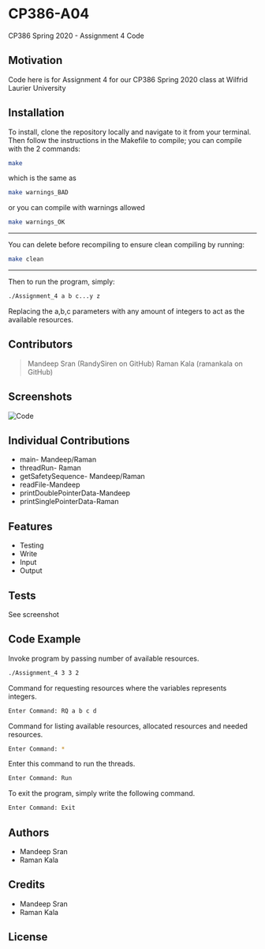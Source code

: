 # CP386-A04

CP386 Spring 2020 - Assignment 4 Code

## Motivation

Code here is for Assignment 4 for our CP386 Spring 2020 class at Wilfrid Laurier University

## Installation

To install, clone the repository locally and navigate to it from your terminal.
Then follow the instructions in the Makefile to compile; you can compile with the 2 commands:

```bash
make
```

which is the same as

```bash
make warnings_BAD
```

or you can compile with warnings allowed

```bash
make warnings_OK
```

---

You can delete before recompiling to ensure clean compiling by running:

```bash
make clean
```

---

Then to run the program, simply:

```bash
./Assignment_4 a b c...y z
```

Replacing the a,b,c parameters with any amount of integers to act as the available resources.

## Contributors

> Mandeep Sran (RandySiren on GitHub)
> Raman Kala (ramankala on GitHub)

## Screenshots

![Code](https://cdn.discordapp.com/attachments/670139641025921046/737414849750892544/unknown_2.png)

## Individual Contributions
* main- Mandeep/Raman
* threadRun- Raman
* getSafetySequence- Mandeep/Raman
* readFile-Mandeep
* printDoublePointerData-Mandeep
* printSinglePointerData-Raman

## Features
* Testing
* Write
* Input
* Output

## Tests
See screenshot

## Code Example
Invoke program by passing number of available resources.
```bash
./Assignment_4 3 3 2
```

Command for requesting resources where the variables represents integers.
```bash
Enter Command: RQ a b c d
```

Command for listing available resources, allocated resources and needed resources.
```bash
Enter Command: *
```
Enter this command to run the threads.
```bash
Enter Command: Run
```

To exit the program, simply write the following command. 
```bash
Enter Command: Exit
```
## Authors
* Mandeep Sran
* Raman Kala

## Credits
* Mandeep Sran
* Raman Kala

## License
